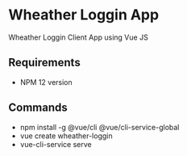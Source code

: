 # Wheather Loggin App

Wheather Loggin Client App using Vue JS

## Requirements

- NPM 12 version

## Commands

- npm install -g @vue/cli @vue/cli-service-global
- vue create wheather-loggin
- vue-cli-service serve

